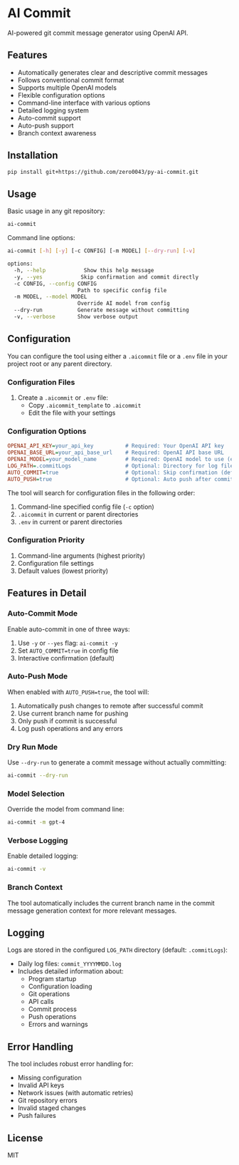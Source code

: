 # AI Commit

AI-powered git commit message generator using OpenAI API.

## Features

- Automatically generates clear and descriptive commit messages
- Follows conventional commit format
- Supports multiple OpenAI models
- Flexible configuration options
- Command-line interface with various options
- Detailed logging system
- Auto-commit support
- Auto-push support
- Branch context awareness

## Installation

```bash
pip install git+https://github.com/zero0043/py-ai-commit.git
```

## Usage

Basic usage in any git repository:

```bash
ai-commit
```

Command line options:

```bash
ai-commit [-h] [-y] [-c CONFIG] [-m MODEL] [--dry-run] [-v]

options:
  -h, --help            Show this help message
  -y, --yes            Skip confirmation and commit directly
  -c CONFIG, --config CONFIG
                      Path to specific config file
  -m MODEL, --model MODEL
                      Override AI model from config
  --dry-run           Generate message without committing
  -v, --verbose       Show verbose output
```

## Configuration

You can configure the tool using either a `.aicommit` file or a `.env` file in your project root or any parent directory.

### Configuration Files

1. Create a `.aicommit` or `.env` file:
   - Copy `.aicommit_template` to `.aicommit`
   - Edit the file with your settings

### Configuration Options

```ini
OPENAI_API_KEY=your_api_key          # Required: Your OpenAI API key
OPENAI_BASE_URL=your_api_base_url    # Required: OpenAI API base URL
OPENAI_MODEL=your_model_name         # Required: OpenAI model to use (e.g., gpt-3.5-turbo)
LOG_PATH=.commitLogs                 # Optional: Directory for log files (default: .commitLogs)
AUTO_COMMIT=true                     # Optional: Skip confirmation (default: false)
AUTO_PUSH=true                       # Optional: Auto push after commit (default: false)
```

The tool will search for configuration files in the following order:
1. Command-line specified config file (`-c` option)
2. `.aicommit` in current or parent directories
3. `.env` in current or parent directories

### Configuration Priority

1. Command-line arguments (highest priority)
2. Configuration file settings
3. Default values (lowest priority)

## Features in Detail

### Auto-Commit Mode

Enable auto-commit in one of three ways:
1. Use `-y` or `--yes` flag: `ai-commit -y`
2. Set `AUTO_COMMIT=true` in config file
3. Interactive confirmation (default)

### Auto-Push Mode

When enabled with `AUTO_PUSH=true`, the tool will:
1. Automatically push changes to remote after successful commit
2. Use current branch name for pushing
3. Only push if commit is successful
4. Log push operations and any errors

### Dry Run Mode

Use `--dry-run` to generate a commit message without actually committing:
```bash
ai-commit --dry-run
```

### Model Selection

Override the model from command line:
```bash
ai-commit -m gpt-4
```

### Verbose Logging

Enable detailed logging:
```bash
ai-commit -v
```

### Branch Context

The tool automatically includes the current branch name in the commit message generation context for more relevant messages.

## Logging

Logs are stored in the configured `LOG_PATH` directory (default: `.commitLogs`):
- Daily log files: `commit_YYYYMMDD.log`
- Includes detailed information about:
  - Program startup
  - Configuration loading
  - Git operations
  - API calls
  - Commit process
  - Push operations
  - Errors and warnings

## Error Handling

The tool includes robust error handling for:
- Missing configuration
- Invalid API keys
- Network issues (with automatic retries)
- Git repository errors
- Invalid staged changes
- Push failures

## License

MIT
